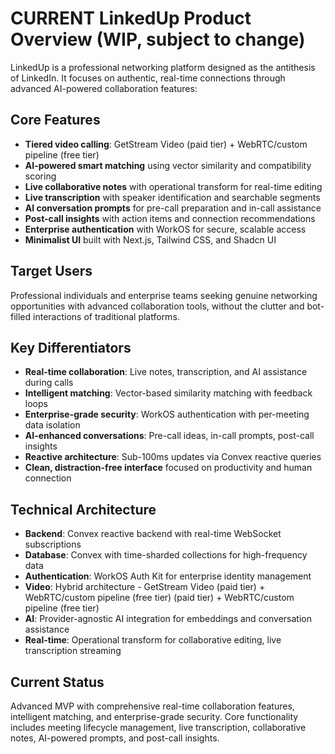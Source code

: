# **CURRENT** LinkedUp Product Overview (WIP, subject to change)

LinkedUp is a professional networking platform designed as the antithesis of LinkedIn. It focuses on authentic, real-time connections through advanced AI-powered collaboration features:

## Core Features

- **Tiered video calling**: GetStream Video (paid tier) + WebRTC/custom pipeline (free tier)
- **AI-powered smart matching** using vector similarity and compatibility scoring
- **Live collaborative notes** with operational transform for real-time editing
- **Live transcription** with speaker identification and searchable segments
- **AI conversation prompts** for pre-call preparation and in-call assistance
- **Post-call insights** with action items and connection recommendations
- **Enterprise authentication** with WorkOS for secure, scalable access
- **Minimalist UI** built with Next.js, Tailwind CSS, and Shadcn UI

## Target Users

Professional individuals and enterprise teams seeking genuine networking opportunities with advanced collaboration tools, without the clutter and bot-filled interactions of traditional platforms.

## Key Differentiators

- **Real-time collaboration**: Live notes, transcription, and AI assistance during calls
- **Intelligent matching**: Vector-based similarity matching with feedback loops
- **Enterprise-grade security**: WorkOS authentication with per-meeting data isolation
- **AI-enhanced conversations**: Pre-call ideas, in-call prompts, post-call insights
- **Reactive architecture**: Sub-100ms updates via Convex reactive queries
- **Clean, distraction-free interface** focused on productivity and human connection

## Technical Architecture

- **Backend**: Convex reactive backend with real-time WebSocket subscriptions
- **Database**: Convex with time-sharded collections for high-frequency data
- **Authentication**: WorkOS Auth Kit for enterprise identity management
- **Video**: Hybrid architecture - GetStream Video (paid tier) + WebRTC/custom pipeline (free tier) (paid tier) + WebRTC/custom pipeline (free tier)
- **AI**: Provider-agnostic AI integration for embeddings and conversation assistance
- **Real-time**: Operational transform for collaborative editing, live transcription streaming

## Current Status

Advanced MVP with comprehensive real-time collaboration features, intelligent matching, and enterprise-grade security. Core functionality includes meeting lifecycle management, live transcription, collaborative notes, AI-powered prompts, and post-call insights.
